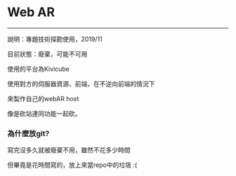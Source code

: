 # Web AR

---

說明：專題技術探勘使用，2019/11 

目前狀態：廢棄，可能不可用



使用的平台為Kivicube

使用對方的伺服器資源、前端，在不逆向前端的情況下

來製作自己的webAR host 

像是砍站連同功能一起砍。



### 為什麼放git?

寫完沒多久就被廢棄不用，雖然不花多少時間

但畢竟是花時間寫的，放上來當repo中的垃圾 :(

